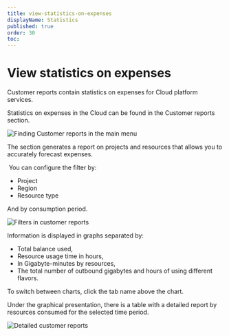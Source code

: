 ```yaml
---
title: view-statistics-on-expenses
displayName: Statistics
published: true
order: 30
toc:
---
```

# View statistics on expenses

Customer reports contain statistics on expenses for Cloud platform services. 

Statistics on expenses in the Cloud can be found in the Customer reports section. 

![Finding Customer reports in the main menu](https://assets.gcore.pro/docs/cloud/getting-started/1-customer-reports-in-the-menu.png)

The section generates a report on projects and resources that allows you to accurately forecast expenses. 

 You can configure the filter by: 

*   Project 
*   Region 
*   Resource type

And by consumption period.

![Filters in customer reports](https://assets.gcore.pro/docs/cloud/getting-started/2-filters-in-customer-reports.png)

Information is displayed in graphs separated by: 

*   Total balance used, 
*   Resource usage time in hours,
*   In Gigabyte-minutes by resources, 
*   The total number of outbound gigabytes and hours of using different flavors. 

To switch between charts, click the tab name above the chart. 

Under the graphical presentation, there is a table with a detailed report by resources consumed for the selected time period. 

![Detailed customer reports](https://assets.gcore.pro/docs/cloud/getting-started/3-customer-reports-detailed.png)